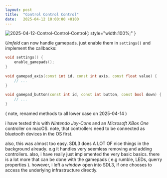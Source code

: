 ```yaml
---
layout: post
title:  "Control Control Control"
date:   2025-04-12 10:00:00 +0100
---
```


![2025-04-12-Control-Control-Control](/assets/2025-04-12-Control-Control-Control.gif){: style="width:100%;" }

*Umfeld* can now handle gamepads. just enable them in `settings()` and implement the callbacks:

```c++
void settings() {  
    enable_gamepads();  
}  
  
void gamepad_axis(const int id, const int axis, const float value) {  
    // ...  
}  
  
void gamepad_button(const int id, const int button, const bool down) {  
    // ...  
}
```

( note, renamed methods to all lower case on 2025-04-14 )

i have tested this with *Nintendo Joy-Cons* and an *Microsoft XBox One* controller on macOS. note, that controllers need to be connected as bluetooth devices in the OS first. 

also, this was almost too easy. SDL3 does A LOT OF nice things in the background already. e.g it handles very seemless removing and adding controllers. also, i have really just implemented the very basic basics. there is a lot more that can be done with the gamepads ( e.g rumble, LEDs, querry properties ). however, i left a *window* open into SDL3, if one chooses to access the underlying infrastructure directly.